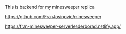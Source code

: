 This is backend for my minesweeper replica

https://github.com/FranJosipovic/minesweeper

https://fran-minesweeper-serverleaderborad.netlify.app/
